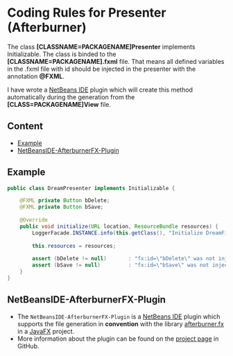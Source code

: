 Coding Rules for Presenter (Afterburner)
===


The class **[CLASSNAME=PACKAGENAME]Presenter** implements Initializable. The 
class is binded to the **[CLASSNAME=PACKAGENAME].fxml** file. That means all 
defined variables in the .fxml file with id should be injected in the presenter
with the annotation **@FXML**.



I have wrote a [NetBeans IDE] plugin which will create this method automatically 
during the generation from the **[CLASS=PACKAGENAME]View** file.


Content
---
* [Example](#Example)
* [NetBeansIDE-AfterburnerFX-Plugin](#Plugin)



[//]: # (Content)
Example<a name="Example" />
---

```java
public class DreamPresenter implements Initializable {

    @FXML private Button bDelete;
    @FXML private Button bSave;
    
    @Override
    public void initialize(URL location, ResourceBundle resources) {
        LoggerFacade.INSTANCE.info(this.getClass(), "Initialize DreamFilePresenter"); // NOI18N
        
        this.resources = resources;
        
        assert (bDelete != null)       : "fx:id=\"bDelete\" was not injected: check your FXML file 'Dream.fxml'."; // NOI18N
        assert (bSave != null)         : "fx:id=\"bSave\" was not injected: check your FXML file 'Dream.fxml'."; // NOI18N
    }
}
```



NetBeansIDE-AfterburnerFX-Plugin<a name="Plugin" />
---
* The `NetBeansIDE-AfterburnerFX-Plugin` is a [NetBeans IDE] plugin which supports
  the file generation in **convention** with the library [afterburner.fx] in a 
  [JavaFX] project.
* More information about the plugin can be found on the [project page] in GitHub.



[//]: # (Links)
[afterburner.fx]:https://github.com/AdamBien/afterburner.fx/
[JavaFX]:http://docs.oracle.com/javase/8/javase-clienttechnologies.htm
[NetBeans IDE]:https://netbeans.org/
[project page]:https://github.com/Naoghuman/NetBeansIDE-AfterburnerFX-Plugin


